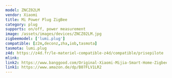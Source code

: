 ```yaml
---
model: ZNCZ02LM
vendor: Xiaomi
title: Mi Power Plug ZigBee
category: plug
supports: on/off, power measurement
image: /assets/images/devices/ZNCZ02LM.jpg
zigbeemodel: ['lumi.plug']
compatible: [z2m,deconz,zha,iob,tasmota]
tasmota: lumi.plug
z4d: https://z4d.fr/le-materiel-compatible-z4d/compatible/prisepilote
mlink: 
link2: https://www.banggood.com/Original-Xiaomi-Mijia-Smart-Home-Zigbee-Version-Smart-Socket-Work-With-Xiaomi-Multifunctional-Gate-p-1249793.html
link1: https://www.amazon.de/dp/B07FLV1LR2
---
```

